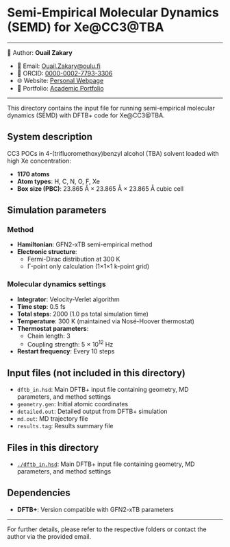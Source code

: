 # Semi-Empirical Molecular Dynamics (SEMD) for Xe@CC3@TBA

---
📄 Author: **Ouail Zakary**  
- 📧 Email: [Ouail.Zakary@oulu.fi](mailto:Ouail.Zakary@oulu.fi)  
- 🔗 ORCID: [0000-0002-7793-3306](https://orcid.org/0000-0002-7793-3306)  
- 🌐 Website: [Personal Webpage](https://cc.oulu.fi/~nmrwww/members/Ouail_Zakary.html)  
- 📁 Portfolio: [Academic Portfolio](https://ozakary.github.io/)
---

This directory contains the input file for running semi-empirical molecular dynamics (SEMD) with DFTB+ code for Xe@CC3@TBA.

## System description
CC3 POCs in 4-(trifluoromethoxy)benzyl alcohol (TBA) solvent loaded with high Xe concentration:
- **1170 atoms**
- **Atom types**: H, C, N, O, F, Xe
- **Box size (PBC)**: 23.865 Å × 23.865 Å × 23.865 Å cubic cell

## Simulation parameters

### Method
- **Hamiltonian**: GFN2-xTB semi-empirical method
- **Electronic structure**: 
  - Fermi-Dirac distribution at 300 K
  - Γ-point only calculation (1×1×1 k-point grid)

### Molecular dynamics settings
- **Integrator**: Velocity-Verlet algorithm
- **Time step**: 0.5 fs
- **Total steps**: 2000 (1.0 ps total simulation time)
- **Temperature**: 300 K (maintained via Nosé-Hoover thermostat)
- **Thermostat parameters**:
  - Chain length: 3
  - Coupling strength: 5 × 10<sup>12</sup> Hz
- **Restart frequency**: Every 10 steps

## Input files (not included in this directory)

- `dftb_in.hsd`: Main DFTB+ input file containing geometry, MD parameters, and method settings
- `geometry.gen`: Initial atomic coordinates
- `detailed.out`: Detailed output from DFTB+ simulation
- `md.out`: MD trajectory file
- `results.tag`: Results summary file

## Files in this directory

- [`./dftb_in.hsd`](./dftb_in.hsd): Main DFTB+ input file containing geometry, MD parameters, and method settings

## Dependencies

- **DFTB+**: Version compatible with GFN2-xTB parameters
---

For further details, please refer to the respective folders or contact the author via the provided email.
